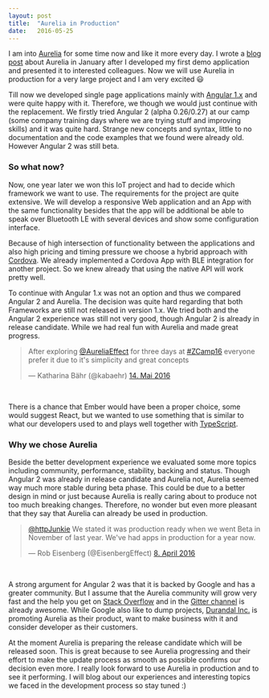 ```yaml
---
layout: post
title:  "Aurelia in Production"
date:   2016-05-25
---
```



<p class="intro">
    <span class="dropcap">I</span>
     am into <a href="aurelia.io" alt="link to aurelia homepage">Aurelia</a> for some time now and like it more every day. I wrote a <a href="http://blog.zuehlke.com/en/aurelia-the-next-gen-javascript-framework/">blog post</a> about Aurelia in January 
     after I developed my first demo application and presented it to interested colleagues. Now we will use Aurelia in production for a very large project and I am very excited 😃
</p>

<p>
Till now we developed single page applications mainly with <a href="https://angularjs.org/">Angular 1.x</a> and were quite happy with it. Therefore, we though we would just continue with the replacement.
We firstly tried Angular 2 (alpha 0.26/0.27) at our camp (some company training days where we are trying stuff and improving skills) and it was quite hard. Strange new concepts and syntax,
little to no documentation and the code examples that we found were already old. However Angular 2 was still beta.
</p>

<h3>So what now?</h3>

<p>
Now, one year later we won this IoT project and had to decide which framework we want to use. The requirements for the project are quite extensive.
We will develop a responsive Web application and an App with the same functionality besides that 
the app will be additional be able to speak over Bluetooth LE with several devices and show some configuration interface. 
</p>

<p>
Because of high intersection of functionality between the applications and also high pricing and timing pressure we choose a hybrid approach with <a href="https://cordova.apache.org/" alt="link to cordova homepage">Cordova</a>.
We already implemented a Cordova App with BLE integration for another project. So we knew already that using the native API will work pretty well.

</p>

<p>
To continue with Angular 1.x was not an option and thus we compared Angular 2 and Aurelia. 
The decision was quite hard regarding that both Frameworks are still not released in version 1.x.
We tried both and the Angular 2 experience was still not very good, though Angular 2 is already in release candidate.
While we had real fun with Aurelia and made great progress.
</p>

<blockquote class="twitter-tweet" data-lang="de"><p lang="en" dir="ltr">After exploring <a href="https://twitter.com/AureliaEffect">@AureliaEffect</a> for three days at <a href="https://twitter.com/hashtag/ZCamp16?src=hash">#ZCamp16</a> everyone prefer it due to it&#39;s simplicity and great concepts</p>&mdash; Katharina Bähr (@kabaehr) <a href="https://twitter.com/kabaehr/status/731520391626231809">14. Mai 2016</a></blockquote>
<br />

<p>
There is a chance that Ember would have been a proper choice, some would suggest React, 
but we wanted to use something that is similar to what our developers used to and plays well together with <a href="https://www.typescriptlang.org/">TypeScript</a>.
</p>

<h3> Why we chose Aurelia </h3>

<p>
Beside the better development experience we evaluated some more topics including community, performance, stability, backing and status.
Though Angular 2 was already in release candidate and Aurelia not, Aurelia seemed way much more stable during beta phase. This could be due to a
 better design in mind or just because Aurelia is really 
caring about to produce not too much breaking changes.
Therefore, no wonder but even more pleasant that they say that Aurelia can already be used in production.
</p>


<blockquote class="twitter-tweet" data-lang="de"><p lang="en" dir="ltr"><a href="https://twitter.com/httpJunkie">@httpJunkie</a> We stated it was production ready when we went Beta in November of last year. We&#39;ve had apps in production for a year now.</p>&mdash; Rob Eisenberg (@EisenbergEffect) <a href="https://twitter.com/EisenbergEffect/status/718582506832990208">8. April 2016</a></blockquote>
<br />

<p>
A strong argument for Angular 2 was that it is backed by Google and has a greater community. 
But I assume that the Aurelia community will grow very fast and the help you get on <a href="http://stackoverflow.com/questions/tagged/aurelia" alt="link to stack overflow">Stack Overflow</a> and in the <a href="https://gitter.im/aurelia/Discuss" alt="link to aurelia gitter channel">Gitter channel</a> is already awesome.
While Google also like to dump projects, <a href="http://durandal.io/" alt="link to durandel">Durandal Inc.</a> is promoting Aurelia as their product, want to make business with it and consider developer as their customers.
</p>

<p>
At the moment Aurelia is preparing the release candidate which will be released soon. This is great because to see Aurelia progressing and their effort to make 
the update process as smooth as possible confirms our decision even more.
I really look forward to use Aurelia in production and to see it performing.
I will blog about our experiences and interesting topics we faced in the development process so stay tuned :)
</p>

<script async src="//platform.twitter.com/widgets.js" charset="utf-8"></script>
